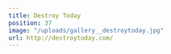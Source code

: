 ```yaml
---
title: Destroy Today
position: 37
image: "/uploads/gallery__destroytoday.jpg"
url: http://destroytoday.com/
---
```


